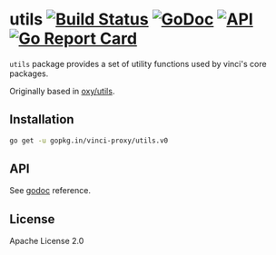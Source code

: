 # utils [![Build Status](https://travis-ci.org/vinci-proxy/utils.png)](https://travis-ci.org/vinci-proxy/utils) [![GoDoc](https://godoc.org/github.com/vinci-proxy/utils?status.svg)](https://godoc.org/github.com/vinci-proxy/utils) [![API](https://img.shields.io/badge/status-stable-green.svg?style=flat)](https://godoc.org/github.com/vinci-proxy/utils) [![Go Report Card](https://goreportcard.com/badge/github.com/vinci-proxy/utils)](https://goreportcard.com/report/github.com/vinci-proxy/utils)

`utils` package provides a set of utility functions used by vinci's core packages.

Originally based in [oxy/utils](https://github.com/vulcand/oxy/master/tree/utils).

## Installation

```bash
go get -u gopkg.in/vinci-proxy/utils.v0
```

## API

See [godoc](https://godoc.org/github.com/vinci-proxy/utils) reference.

## License

Apache License 2.0
